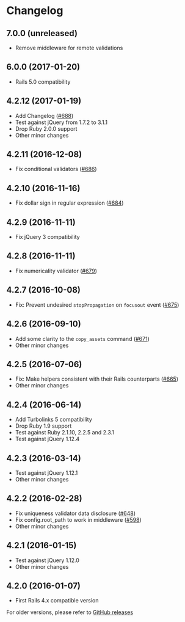 # Changelog

## 7.0.0 (unreleased)

* Remove middleware for remote validations

## 6.0.0 (2017-01-20)

* Rails 5.0 compatibility

## 4.2.12 (2017-01-19)

* Add Changelog ([#688](https://github.com/DavyJonesLocker/client_side_validations/issues/688))
* Test against jQuery from 1.7.2 to 3.1.1
* Drop Ruby 2.0.0 support
* Other minor changes

## 4.2.11 (2016-12-08)

* Fix conditional validators ([#686](https://github.com/DavyJonesLocker/client_side_validations/issues/686))

## 4.2.10 (2016-11-16)

* Fix dollar sign in regular expression ([#684](https://github.com/DavyJonesLocker/client_side_validations/issues/684))

## 4.2.9 (2016-11-11)

* Fix jQuery 3 compatibility

## 4.2.8 (2016-11-11)

* Fix numericality validator ([#679](https://github.com/DavyJonesLocker/client_side_validations/pull/679))

## 4.2.7 (2016-10-08)

* Fix: Prevent undesired `stopPropagation` on `focusout` event ([#675](https://github.com/DavyJonesLocker/client_side_validations/pull/675))

## 4.2.6 (2016-09-10)

* Add some clarity to the `copy_assets` command ([#671](https://github.com/DavyJonesLocker/client_side_validations/pull/671))
* Other minor changes

## 4.2.5 (2016-07-06)

* Fix: Make helpers consistent with their Rails counterparts ([#665](https://github.com/DavyJonesLocker/client_side_validations/issues/665))
* Other minor changes

## 4.2.4 (2016-06-14)

* Add Turbolinks 5 compatibility
* Drop Ruby 1.9 support
* Test against Ruby 2.1.10, 2.2.5 and 2.3.1
* Test against jQuery 1.12.4

## 4.2.3 (2016-03-14)

* Test against jQuery 1.12.1
* Other minor changes

## 4.2.2 (2016-02-28)

* Fix uniqueness validator data disclosure ([#648](https://github.com/DavyJonesLocker/client_side_validations/issues/648))
* Fix config.root_path to work in middleware ([#598](https://github.com/DavyJonesLocker/client_side_validations/pull/598))
* Other minor changes

## 4.2.1 (2016-01-15)

* Test against jQuery 1.12.0
* Other minor changes

## 4.2.0 (2016-01-07)

* First Rails 4.x compatible version

For older versions, please refer to [GitHub releases](https://github.com/DavyJonesLocker/client_side_validations/releases)
